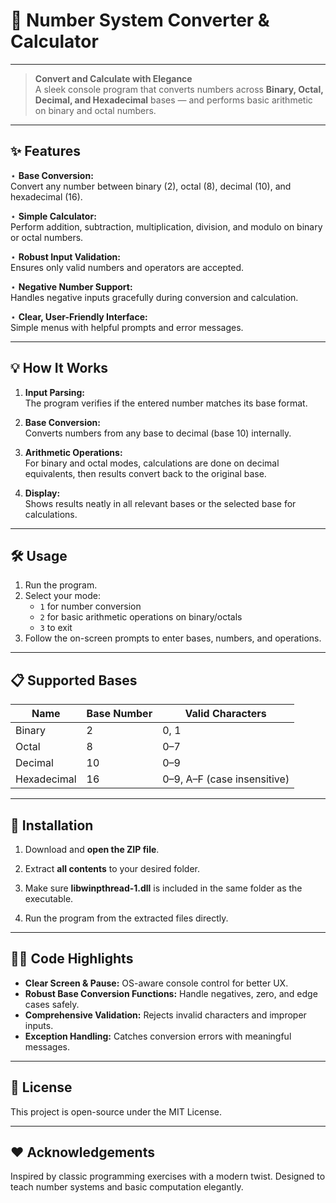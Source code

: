 # 🚀 Number System Converter & Calculator

---

> **Convert and Calculate with Elegance**  
> A sleek console program that converts numbers across **Binary, Octal, Decimal, and Hexadecimal** bases — and performs basic arithmetic on binary and octal numbers.

---

## ✨ Features

⋆ **Base Conversion:**  
  Convert any number between binary (2), octal (8), decimal (10), and hexadecimal (16).

⋆ **Simple Calculator:**  
  Perform addition, subtraction, multiplication, division, and modulo on binary or octal numbers.

⋆ **Robust Input Validation:**  
  Ensures only valid numbers and operators are accepted.

⋆ **Negative Number Support:**  
  Handles negative inputs gracefully during conversion and calculation.

⋆ **Clear, User-Friendly Interface:**  
  Simple menus with helpful prompts and error messages.

---

## 💡 How It Works

1. **Input Parsing:**  
   The program verifies if the entered number matches its base format.

2. **Base Conversion:**  
   Converts numbers from any base to decimal (base 10) internally.

3. **Arithmetic Operations:**  
   For binary and octal modes, calculations are done on decimal equivalents, then results convert back to the original base.

4. **Display:**  
   Shows results neatly in all relevant bases or the selected base for calculations.

---

## 🛠️ Usage

1. Run the program.  
2. Select your mode:  
   - `1` for number conversion  
   - `2` for basic arithmetic operations on binary/octals  
   - `3` to exit  
3. Follow the on-screen prompts to enter bases, numbers, and operations.

---

## 📋 Supported Bases

| Name          | Base Number | Valid Characters               |
|---------------|-------------|-------------------------------|
| Binary        | 2           | 0, 1                         |
| Octal         | 8           | 0–7                          |
| Decimal       | 10          | 0–9                          |
| Hexadecimal   | 16          | 0–9, A–F (case insensitive)  |

---

## 🔧 Installation

1. Download and **open the ZIP file**.
   
2. Extract **all contents** to your desired folder.

3. Make sure **libwinpthread-1.dll** is included in the same folder as the executable.

4. Run the program from the extracted files directly.

---

## 👨‍💻 Code Highlights

* **Clear Screen & Pause:** OS-aware console control for better UX.
* **Robust Base Conversion Functions:** Handle negatives, zero, and edge cases safely.
* **Comprehensive Validation:** Rejects invalid characters and improper inputs.
* **Exception Handling:** Catches conversion errors with meaningful messages.

---

## 📜 License

This project is open-source under the MIT License.

---

## ❤️ Acknowledgements

Inspired by classic programming exercises with a modern twist. Designed to teach number systems and basic computation elegantly.
